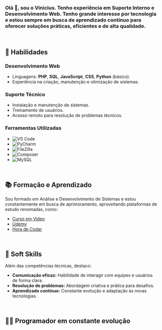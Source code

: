 ### Olá 👋, sou o Vinicius. Tenho experiência em Suporte Interno e Desenvolvimento Web. Tenho grande interesse por tecnologia e estou sempre em busca de aprendizado contínuo para oferecer soluções práticas, eficientes e de alta qualidade.
<br>

## 🌟 Habilidades

### **Desenvolvimento Web**  
- Linguagens: **PHP**, **SQL**, **JavaScript**, **CSS**, **Python** (básico).  
- Experiência na criação, manutenção e otimização de sistemas.

### **Suporte Técnico**  
- Instalação e manutenção de sistemas.  
- Treinamento de usuários.  
- Acesso remoto para resolução de problemas técnicos.

### **Ferramentas Utilizadas**  
- ![VS Code](https://img.shields.io/badge/-VS%20Code-007ACC?style=flat-square&logo=visual-studio-code&logoColor=white)  
- ![PyCharm](https://img.shields.io/badge/-PyCharm-000000?style=flat-square&logo=pycharm&logoColor=white)  
- ![FileZilla](https://img.shields.io/badge/-FileZilla-BF0000?style=flat-square&logo=filezilla&logoColor=white)  
- ![Composer](https://img.shields.io/badge/-Composer-885630?style=flat-square&logo=composer&logoColor=white)  
- ![MySQL](https://img.shields.io/badge/-MySQL-4479A1?style=flat-square&logo=mysql&logoColor=white)

<br>

## 📚 Formação e Aprendizado
Sou formado em Análise e Desenvolvimento de Sistemas e estou constantemente em busca de aprimoramento, aproveitando plataformas de estudo renomadas, como:
- [Curso em Vídeo](https://www.cursoemvideo.com)  
- [Udemy](https://www.udemy.com)  
- [Hora de Codar](https://www.youtube.com/c/HoradeCodar)

<br>

## 🚀 Soft Skills

Além das competências técnicas, destaco:
- **Comunicação eficaz:** Habilidade de interagir com equipes e usuários de forma clara.
- **Resolução de problemas:** Abordagem criativa e prática para desafios.
- **Aprendizado contínuo:** Constante evolução e adaptação às novas tecnologias.

<br>

## 👨‍💻 **Programador em constante evolução**

